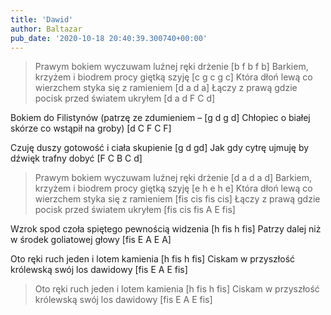 ```yaml
---
title: 'Dawid'
author: Baltazar
pub_date: '2020-10-18 20:40:39.300740+00:00'
---
```


>Prawym bokiem wyczuwam luźnej ręki drżenie [b f b f b]
>Barkiem, krzyżem i biodrem procy giętką szyję [c g c g c]
>Która dłoń lewą co wierzchem styka się z ramieniem [d a d a]
>Łączy z prawą gdzie pocisk przed światem ukryłem [d a d F C d]

Bokiem do Filistynów (patrzę ze zdumieniem – [g d g d]
Chłopiec o białej skórze co wstąpił na groby) [d C F C F]

Czuję duszy gotowość i ciała skupienie [g d gd]
Jak gdy cytrę ujmuję by dźwięk trafny dobyć [F C B C d]

>Prawym bokiem wyczuwam luźnej ręki drżenie [d a d a d]
>Barkiem, krzyżem i biodrem procy giętką szyję [e h e h e]
>Która dłoń lewą co wierzchem styka się z ramieniem [fis cis fis cis]
>Łączy z prawą gdzie pocisk przed światem ukryłem [fis cis fis A E fis]


Wzrok spod czoła spiętego pewnością widzenia [h fis h fis]
Patrzy dalej niż w środek goliatowej głowy [fis E A E A]

Oto ręki ruch jeden i lotem kamienia [h fis h fis]
Ciskam w przyszłość królewską swój los dawidowy [fis E A E fis]

>Oto ręki ruch jeden i lotem kamienia [h fis h fis]
>Ciskam w przyszłość królewską swój los dawidowy [fis E A E fis]
